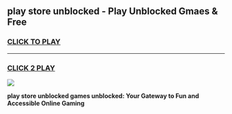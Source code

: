 
## play store unblocked - Play Unblocked Gmaes & Free
<h3>
<a href="https://news.freeplayer.one?title=play_store_unblocked&ref=16F">CLICK TO PLAY</a></h3>
<hr>

<h3>
<a href="https://news.freeplayer.one?title=play_store_unblocked&ref=16F">CLICK 2 PLAY</a>
  
</h3>

<a href="https://news.freeplayer.one?title=play_store_unblocked&ref=16F/"><img src="https://clearcache.store/games.png"></a>


**play store unblocked games unblocked: Your Gateway to Fun and Accessible Online Gaming**
